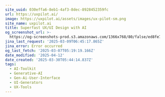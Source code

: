 ```yaml
---
site_uuid: 030effa6-8eb1-4af3-8dec-8928452359fc
url: https://uxpilot.ai/
image: https://uxpilot.ai/assets/images/ux-pilot-sm.png
site_name: uxpilot.ai
title: Superfast UX/UI Design with AI
og_screenshot_url: >-
  https://og-screenshots-prod.s3.amazonaws.com/1366x768/80/false/ed8fe7e07ce664a17a3bc7141a3c868c6b1f9d76f9e2572a0c8a0da0e4356c8d.jpeg
jina_last_request: '2025-03-09T06:45:17.865Z'
jina_error: Error occurred
og_last_fetch: '2025-03-07T05:19:19.166Z'
date_modified: '2025-04-12'
date_created: '2025-03-30T05:44:14.837Z'
tags:
  - AI-Toolkit
  - Generative-AI
  - Gen-Ai-User-Interface
  - UI-Generators
  - UX-Tools
---
```





































